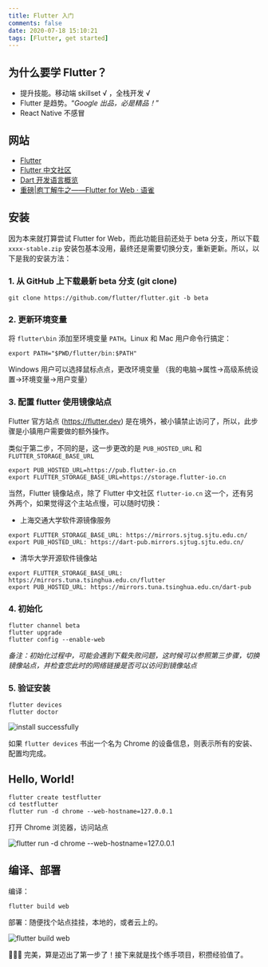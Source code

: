```yaml
---
title: Flutter 入门
comments: false
date: 2020-07-18 15:10:21
tags: [Flutter, get started]
---
```


## 为什么要学 Flutter？

- 提升技能。移动端 skillset √ ，全栈开发 √
- Flutter 是趋势。“*Google 出品，必是精品！*”
- React Native 不感冒

## 网站

- [Flutter](https://flutter.dev/)
- [Flutter 中文社区](https://flutter.cn/)
- [Dart 开发语言概览](https://dart.cn/guides/language/language-tour)
- [重磅|庖丁解牛之——Flutter for Web · 语雀](https://www.yuque.com/xytech/flutter/aqsvov)

## 安装 

因为本来就打算尝试 Flutter for Web，而此功能目前还处于 beta 分支，所以下载 `xxxx-stable.zip` 安装包基本没用，最终还是需要切换分支，重新更新。所以，以下是我的安装方法：

### 1. 从 GitHub 上下载最新 beta 分支 (git clone)

``` shell
git clone https://github.com/flutter/flutter.git -b beta
```

### 2. 更新环境变量 [<i class="fa fa-link"></i>](https://flutter.cn/docs/get-started/install/windows)

将 `flutter\bin` 添加至环境变量 `PATH`。Linux 和 Mac 用户命令行搞定：

``` shell
export PATH="$PWD/flutter/bin:$PATH"
```

Windows 用户可以选择鼠标点点，更改环境变量 （我的电脑->属性->高级系统设置->环境变量->用户变量）

### 3. 配置 flutter 使用镜像站点 [<i class="fa fa-link"></i>](https://flutter.cn/docs/get-started/install/windows)

Flutter 官方站点 (https://flutter.dev) 是在境外，被小镇禁止访问了，所以，此步骤是小镇用户需要做的额外操作。

类似于第二步，不同的是，这一步更改的是 `PUB_HOSTED_URL` 和 `FLUTTER_STORAGE_BASE_URL`

``` shell
export PUB_HOSTED_URL=https://pub.flutter-io.cn
export FLUTTER_STORAGE_BASE_URL=https://storage.flutter-io.cn
```

当然，Flutter 镜像站点，除了 Flutter 中文社区 `flutter-io.cn` 这一个，还有另外两个，如果觉得这个主站点慢，可以随时切换：

- 上海交通大学软件源镜像服务

``` shell
export FLUTTER_STORAGE_BASE_URL: https://mirrors.sjtug.sjtu.edu.cn/
export PUB_HOSTED_URL: https://dart-pub.mirrors.sjtug.sjtu.edu.cn/
```

- 清华大学开源软件镜像站

``` shell
export FLUTTER_STORAGE_BASE_URL: https://mirrors.tuna.tsinghua.edu.cn/flutter
export PUB_HOSTED_URL: https://mirrors.tuna.tsinghua.edu.cn/dart-pub
```

### 4. 初始化 [<i class="fa fa-link"></i>](https://flutter.cn/docs/get-started/web)

``` shell
flutter channel beta
flutter upgrade
flutter config --enable-web
```
*备注：初始化过程中，可能会遇到下载失败问题，这时候可以参照第三步骤，切换镜像站点，并检查您此时的网络链接是否可以访问到镜像站点*

### 5. 验证安装 [<i class="fa fa-link"></i>](https://flutter.cn/docs/get-started/web)

``` shell
flutter devices
flutter doctor
```

![install successfully](/images/flutter/flutter%20doctor%20no%20issues%20found.jpg)

如果 `flutter devices` 书出一个名为 Chrome 的设备信息，则表示所有的安装、配置均完成。

## Hello, World! [<i class="fa fa-link"></i>](https://flutter.cn/docs/get-started/web)

``` shell
flutter create testflutter
cd testflutter
flutter run -d chrome --web-hostname=127.0.0.1
```

打开 Chrome 浏览器，访问站点

![flutter run -d chrome --web-hostname=127.0.0.1](/images/flutter/flutter%20run.png)

## 编译、部署 [<i class="fa fa-link"></i>](https://flutter.cn/docs/deployment/web)

编译：

``` shell
flutter build web
```

部署：随便找个站点挂挂，本地的，或者云上的。

![flutter build web](/images/flutter/flutter%20build%20web.png)

🎉🎉🎉 完美，算是迈出了第一步了！接下来就是找个练手项目，积攒经验值了。
